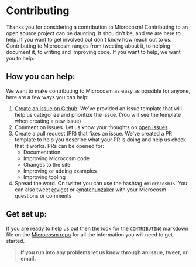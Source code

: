 # Contributing

Thanks you for considering a contribution to Microcosm! Contributing to an open source project can be daunting. It shouldn't be, and we are here to help. If you want to get involved but don't know how reach out to us. Contributing to Microcosm ranges from tweeting about it, to helping document it, to writing and improving code. If you want to help, we want you to help.

## How you can help:

We want to make contributing to Microcosm as easy as possible for anyone, here are a few ways you can help:

1. [Create an issue on Github](https://github.com/vigetlabs/microcosm/issues). We've provided an issue template that will help us categorize and prioritize the issue. (You will see the template when creating a new issue)
2. Comment on issues. Let us know your thoughts on [open issues](https://github.com/vigetlabs/microcosm/issues)
3. Create a pull request (PR) that fixes an issue. We've created a PR template to help you describe what your PR is doing and help us check that it works. PRs can be opened for:
   * Documentation
   * Improving Microcosm code
   * Changes to the site
   * Improving or adding examples
   * Improving tooling
4. Spread the word. On twitter you can use the hashtag `#microcosmJS`. You can also tweet @[viget](https://twitter.com/viget) or @[natehunzaker](https://twitter.com/natehunzaker) with your Microcosm questions or comments

## Get set up:

If you are ready to help us out then the look for the `CONTRIBUTING` markdown file on the [Microcosm repo](https://github.com/vigetlabs/microcosm) for all the information you will need to get started.

> **If you run into any problems let us know through an issue, tweet, or email.**
